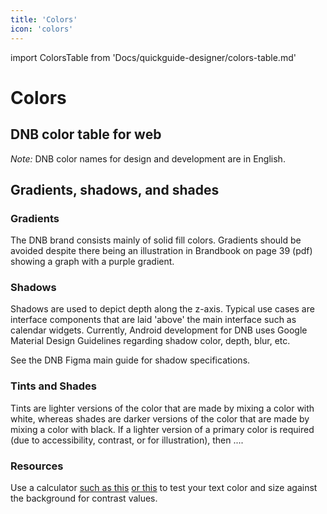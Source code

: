 ```yaml
---
title: 'Colors'
icon: 'colors'
---
```


import ColorsTable from 'Docs/quickguide-designer/colors-table.md'

# Colors

## DNB color table for web

_Note:_ DNB color names for design and development are in English.

<ColorsTable />

## Gradients, shadows, and shades

### Gradients

The DNB brand consists mainly of solid fill colors. Gradients should be avoided despite there being an illustration in Brandbook on page 39 (pdf) showing a graph with a purple gradient.

### Shadows

Shadows are used to depict depth along the z-axis. Typical use cases are interface components that are laid 'above' the main interface such as calendar widgets. Currently, Android development for DNB uses Google Material Design Guidelines regarding shadow color, depth, blur, etc.

See the DNB Figma main guide for shadow specifications.

### Tints and Shades

Tints are lighter versions of the color that are made by mixing a color with white, whereas shades are darker versions of the color that are made by mixing a color with black. If a lighter version of a primary color is required (due to accessibility, contrast, or for illustration), then ....

### Resources

Use a calculator [such as this](https://snook.ca/technical/colour_contrast/colour.html#fg=33FF33,bg=333333) [or this](https://webaim.org/resources/contrastchecker/) to test your text color and size against the background for contrast values.
